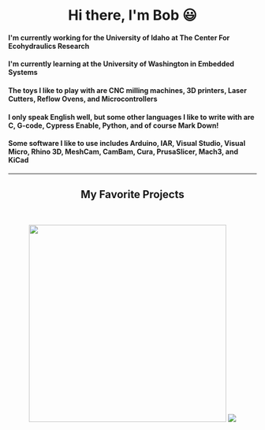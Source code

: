 <p>
  <h1 align="center"><b>Hi there, I'm Bob 😃
  </h1>
</p>

#### I'm currently working for the University of Idaho at The Center For Ecohydraulics Research
#### I'm currently learning at the University of Washington in Embedded Systems
#### The toys I like to play with are CNC milling machines, 3D printers, Laser Cutters, Reflow Ovens, and Microcontrollers
#### I only speak English well, but some other languages I like to write with are C, G-code, Cypress Enable, Python, and of course Mark Down!
#### Some software I like to use includes Arduino, IAR, Visual Studio, Visual Micro, Rhino 3D, MeshCam, CamBam, Cura, PrusaSlicer, Mach3, and KiCad
----
  <h2 align="center">My Favorite Projects</h2>
  <br />
  <p align="center">
  <img width="400" src="https://github.com/bobbasham/embsys310/blob/master/assignment01/ScreenCapture.png" />
  <a href="https://github.com/bobbasham/embsys310">
  <img align="" src="https://github-readme-stats.vercel.app/api/pin/?username=bobbasham&repo=embsys310&theme=tokyonight" />
  </a>
  
  
<!--
**bobbasham/bobbasham** is a ✨ _special_ ✨ repository because its `README.md` (this file) appears on your GitHub profile.

Here are some ideas to get you started:

- 🔭 I’m currently working on ...
- 🌱 I’m currently learning ...
- 👯 I’m looking to collaborate on ...
- 🤔 I’m looking for help with ...
- 💬 Ask me about ...
- 📫 How to reach me: ...
- 😄 Pronouns: ...
- ⚡ Fun fact: ...
-->
